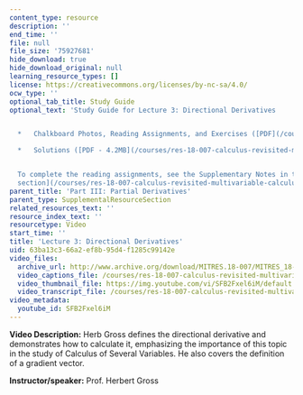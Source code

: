 ```yaml
---
content_type: resource
description: ''
end_time: ''
file: null
file_size: '75927681'
hide_download: true
hide_download_original: null
learning_resource_types: []
license: https://creativecommons.org/licenses/by-nc-sa/4.0/
ocw_type: ''
optional_tab_title: Study Guide
optional_text: 'Study Guide for Lecture 3: Directional Derivatives


  *   Chalkboard Photos, Reading Assignments, and Exercises ([PDF](/courses/res-18-007-calculus-revisited-multivariable-calculus-fall-2011/resources/mitres_18_007_partiii_lec03))

  *   Solutions ([PDF - 4.2MB](/courses/res-18-007-calculus-revisited-multivariable-calculus-fall-2011/resources/mitres_18_007_partiii_sol03))


  To complete the reading assignments, see the Supplementary Notes in the [Study Materials
  section](/courses/res-18-007-calculus-revisited-multivariable-calculus-fall-2011/pages/study-materials).'
parent_title: 'Part III: Partial Derivatives'
parent_type: SupplementalResourceSection
related_resources_text: ''
resource_index_text: ''
resourcetype: Video
start_time: ''
title: 'Lecture 3: Directional Derivatives'
uid: 63ba13c3-66a2-ef8b-95d4-f1285c99142e
video_files:
  archive_url: http://www.archive.org/download/MITRES.18-007/MITRES_18-007_Part3_lec3_300k.mp4
  video_captions_file: /courses/res-18-007-calculus-revisited-multivariable-calculus-fall-2011/b2e17571937b5a0dbea20042fd8929f4_SFB2Fxel6iM.vtt
  video_thumbnail_file: https://img.youtube.com/vi/SFB2Fxel6iM/default.jpg
  video_transcript_file: /courses/res-18-007-calculus-revisited-multivariable-calculus-fall-2011/0071474f6575f97924e6dbc9d291549f_SFB2Fxel6iM.pdf
video_metadata:
  youtube_id: SFB2Fxel6iM
---
```


**Video Description:** Herb Gross defines the directional derivative and demonstrates how to calculate it, emphasizing the importance of this topic in the study of Calculus of Several Variables. He also covers the definition of a gradient vector.

**Instructor/speaker:** Prof. Herbert Gross

